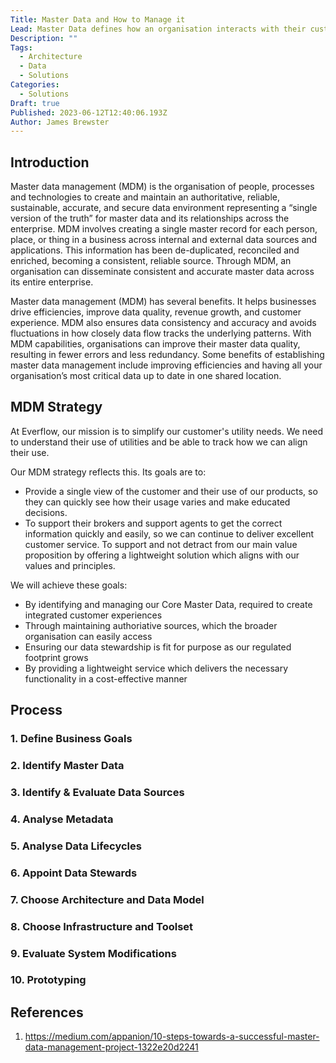 ```yaml
---
Title: Master Data and How to Manage it
Lead: Master Data defines how an organisation interacts with their customers and should be defined and managed.
Description: ""
Tags:
  - Architecture
  - Data
  - Solutions
Categories:
  - Solutions
Draft: true
Published: 2023-06-12T12:40:06.193Z
Author: James Brewster
---
```

## Introduction

Master data management (MDM) is the organisation of people, processes and technologies to create and maintain an authoritative, reliable, sustainable, accurate, and secure data environment representing a “single version of the truth” for master data and its relationships across the enterprise. MDM involves creating a single master record for each person, place, or thing in a business across internal and external data sources and applications. This information has been de-duplicated, reconciled and enriched, becoming a consistent, reliable source. Through MDM, an organisation can disseminate consistent and accurate master data across its entire enterprise.

Master data management (MDM) has several benefits. It helps businesses drive efficiencies, improve data quality, revenue growth, and customer experience. MDM also ensures data consistency and accuracy and avoids fluctuations in how closely data flow tracks the underlying patterns. With MDM capabilities, organisations can improve their master data quality, resulting in fewer errors and less redundancy. Some benefits of establishing master data management include improving efficiencies and having all your organisation’s most critical data up to date in one shared location.

## MDM Strategy

At Everflow, our mission is to simplify our customer's utility needs. We need to understand their use of utilities and be able to track how we can align their use.

Our MDM strategy reflects this. Its goals are to:

* Provide a single view of the customer and their use of our products, so they can quickly see how their usage varies and make educated decisions.
* To support their brokers and support agents to get the correct information quickly and easily, so we can continue to deliver excellent customer service.
To support and not detract from our main value proposition by offering a lightweight solution which aligns with our values and principles.

We will achieve these goals:

* By identifying and managing our Core Master Data, required to create integrated customer experiences
* Through maintaining authoriative sources, which the broader organisation can easily access
* Ensuring our data stewardship is fit for purpose as our regulated footprint grows
* By providing a lightweight service which delivers the necessary functionality in a cost-effective manner

## Process

### 1. Define Business Goals

### 2. Identify Master Data

### 3. Identify & Evaluate Data Sources

### 4. Analyse Metadata

### 5. Analyse Data Lifecycles

### 6. Appoint Data Stewards

### 7. Choose Architecture and Data Model

### 8. Choose Infrastructure and Toolset

### 9. Evaluate System Modifications

### 10. Prototyping

## References

1. https://medium.com/appanion/10-steps-towards-a-successful-master-data-management-project-1322e20d2241